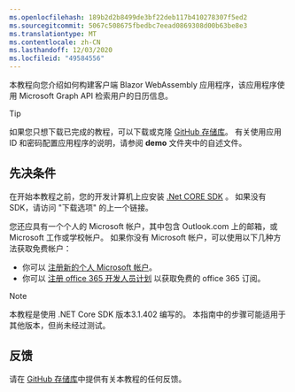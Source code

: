 ```yaml
---
ms.openlocfilehash: 189b2d2b8499de3bf22deb117b410278307f5ed2
ms.sourcegitcommit: 5067c508675fbedbc7eead0869308d00b63be8e3
ms.translationtype: MT
ms.contentlocale: zh-CN
ms.lasthandoff: 12/03/2020
ms.locfileid: "49584556"
---
```

<!-- markdownlint-disable MD002 MD041 -->

本教程向您介绍如何构建客户端 Blazor WebAssembly 应用程序，该应用程序使用 Microsoft Graph API 检索用户的日历信息。

> [!TIP]
> 如果您只想下载已完成的教程，可以下载或克隆 [GitHub 存储库](https://github.com/microsoftgraph/msgraph-training-blazor-clientside)。 有关使用应用 ID 和密码配置应用程序的说明，请参阅 **demo** 文件夹中的自述文件。

## <a name="prerequisites"></a>先决条件

在开始本教程之前，您的开发计算机上应安装 [.Net CORE SDK](https://dotnet.microsoft.com/download) 。 如果没有 SDK，请访问 "下载选项" 的上一个链接。

您还应具有一个个人的 Microsoft 帐户，其中包含 Outlook.com 上的邮箱，或 Microsoft 工作或学校帐户。 如果你没有 Microsoft 帐户，可以使用以下几种方法获取免费帐户：

- 你可以 [注册新的个人 Microsoft 帐户](https://signup.live.com/signup?wa=wsignin1.0&rpsnv=12&ct=1454618383&rver=6.4.6456.0&wp=MBI_SSL_SHARED&wreply=https://mail.live.com/default.aspx&id=64855&cbcxt=mai&bk=1454618383&uiflavor=web&uaid=b213a65b4fdc484382b6622b3ecaa547&mkt=E-US&lc=1033&lic=1)。
- 你可以 [注册 office 365 开发人员计划](https://developer.microsoft.com/office/dev-program) 以获取免费的 office 365 订阅。

> [!NOTE]
> 本教程是使用 .NET Core SDK 版本3.1.402 编写的。 本指南中的步骤可能适用于其他版本，但尚未经过测试。

## <a name="feedback"></a>反馈

请在 [GitHub 存储库](https://github.com/microsoftgraph/msgraph-training-blazor-clientside)中提供有关本教程的任何反馈。
